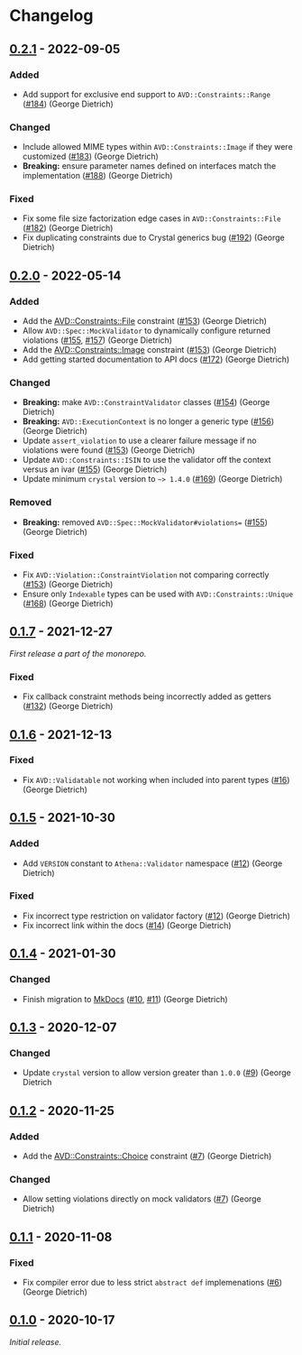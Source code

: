 # Changelog

## [0.2.1] - 2022-09-05

### Added

- Add support for exclusive end support to `AVD::Constraints::Range` ([#184](https://github.com/athena-framework/athena/pull/184)) (George Dietrich)

### Changed

- Include allowed MIME types within `AVD::Constraints::Image` if they were customized ([#183](https://github.com/athena-framework/athena/pull/183)) (George Dietrich)
- **Breaking:** ensure parameter names defined on interfaces match the implementation ([#188](https://github.com/athena-framework/athena/pull/188)) (George Dietrich)

### Fixed

- Fix some file size factorization edge cases in `AVD::Constraints::File` ([#182](https://github.com/athena-framework/athena/pull/182)) (George Dietrich)
- Fix duplicating constraints due to Crystal generics bug ([#192](https://github.com/athena-framework/athena/pull/192)) (George Dietrich)

## [0.2.0] - 2022-05-14

### Added

- Add the [AVD::Constraints::File](https://athenaframework.org/Validator/Constraints/File/) constraint ([#153](https://github.com/athena-framework/athena/pull/153)) (George Dietrich)
- Allow `AVD::Spec::MockValidator` to dynamically configure returned violations ([#155](https://github.com/athena-framework/athena/pull/155), [#157](https://github.com/athena-framework/athena/pull/157)) (George Dietrich)
- Add the [AVD::Constraints::Image](https://athenaframework.org/Validator/Constraints/Image/) constraint ([#153](https://github.com/athena-framework/athena/pull/153)) (George Dietrich)
- Add getting started documentation to API docs ([#172](https://github.com/athena-framework/athena/pull/172)) (George Dietrich)

### Changed

- **Breaking:** make `AVD::ConstraintValidator` classes ([#154](https://github.com/athena-framework/athena/pull/154)) (George Dietrich)
- **Breaking:** `AVD::ExecutionContext` is no longer a generic type ([#156](https://github.com/athena-framework/athena/pull/156)) (George Dietrich)
- Update `assert_violation` to use a clearer failure message if no violations were found ([#153](https://github.com/athena-framework/athena/pull/153)) (George Dietrich)
- Update `AVD::Constraints::ISIN` to use the validator off the context versus an ivar ([#155](https://github.com/athena-framework/athena/pull/155)) (George Dietrich)
- Update minimum `crystal` version to `~> 1.4.0` ([#169](https://github.com/athena-framework/athena/pull/169)) (George Dietrich)

### Removed

- **Breaking:** removed `AVD::Spec::MockValidator#violations=` ([#155](https://github.com/athena-framework/athena/pull/155)) (George Dietrich)

### Fixed

- Fix `AVD::Violation::ConstraintViolation` not comparing correctly ([#153](https://github.com/athena-framework/athena/pull/153)) (George Dietrich)
- Ensure only `Indexable` types can be used with `AVD::Constraints::Unique` ([#168](https://github.com/athena-framework/athena/pull/168)) (George Dietrich)

## [0.1.7] - 2021-12-27

_First release a part of the monorepo._

### Fixed

- Fix callback constraint methods being incorrectly added as getters ([#132](https://github.com/athena-framework/athena/pull/132)) (George Dietrich)

## [0.1.6] - 2021-12-13

### Fixed

- Fix `AVD::Validatable` not working when included into parent types ([#16](https://github.com/athena-framework/validator/pull/16)) (George Dietrich)

## [0.1.5] - 2021-10-30

### Added

- Add `VERSION` constant to `Athena::Validator` namespace ([#12](https://github.com/athena-framework/validator/pull/12)) (George Dietrich)

### Fixed

- Fix incorrect type restriction on validator factory ([#12](https://github.com/athena-framework/validator/pull/12)) (George Dietrich)
- Fix incorrect link within the docs ([#14](https://github.com/athena-framework/validator/pull/14)) (George Dietrich)

## [0.1.4] - 2021-01-30

### Changed

- Finish migration to [MkDocs](https://mkdocstrings.github.io/crystal/) ([#10](https://github.com/athena-framework/validator/pull/10), [#11](https://github.com/athena-framework/validator/pull/11)) (George Dietrich)

## [0.1.3] - 2020-12-07

### Changed

- Update `crystal` version to allow version greater than `1.0.0` ([#9](https://github.com/athena-framework/validator/pull/9)) (George Dietrich

## [0.1.2] - 2020-11-25

### Added

- Add the [AVD::Constraints::Choice](https://athenaframework.org/Validator/Constraints/Choice/) constraint ([#7](https://github.com/athena-framework/validator/pull/7)) (George Dietrich)

### Changed

- Allow setting violations directly on mock validators ([#7](https://github.com/athena-framework/validator/pull/7)) (George Dietrich)

## [0.1.1] - 2020-11-08

### Fixed

- Fix compiler error due to less strict `abstract def` implemenations ([#6](https://github.com/athena-framework/validator/pull/6)) (George Dietrich)

## [0.1.0] - 2020-10-17

_Initial release._

[0.2.1]: https://github.com/athena-framework/validator/releases/tag/v0.2.1
[0.2.0]: https://github.com/athena-framework/validator/releases/tag/v0.2.0
[0.1.7]: https://github.com/athena-framework/validator/releases/tag/v0.1.7
[0.1.6]: https://github.com/athena-framework/validator/releases/tag/v0.1.6
[0.1.5]: https://github.com/athena-framework/validator/releases/tag/v0.1.5
[0.1.4]: https://github.com/athena-framework/validator/releases/tag/v0.1.4
[0.1.3]: https://github.com/athena-framework/validator/releases/tag/v0.1.3
[0.1.2]: https://github.com/athena-framework/validator/releases/tag/v0.1.2
[0.1.1]: https://github.com/athena-framework/validator/releases/tag/v0.1.1
[0.1.0]: https://github.com/athena-framework/validator/releases/tag/v0.1.0
